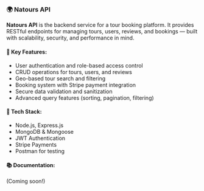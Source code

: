 ### 🌍 Natours API

**Natours API** is the backend service for a tour booking platform. It provides RESTful endpoints for managing tours, users, reviews, and bookings — built with scalability, security, and performance in mind.

#### 🔑 Key Features:

- User authentication and role-based access control
- CRUD operations for tours, users, and reviews
- Geo-based tour search and filtering
- Booking system with Stripe payment integration
- Secure data validation and sanitization
- Advanced query features (sorting, pagination, filtering)

#### 🧱 Tech Stack:

- Node.js, Express.js
- MongoDB & Mongoose
- JWT Authentication
- Stripe Payments
- Postman for testing

#### 📚 Documentation:

(Coming soon!)
